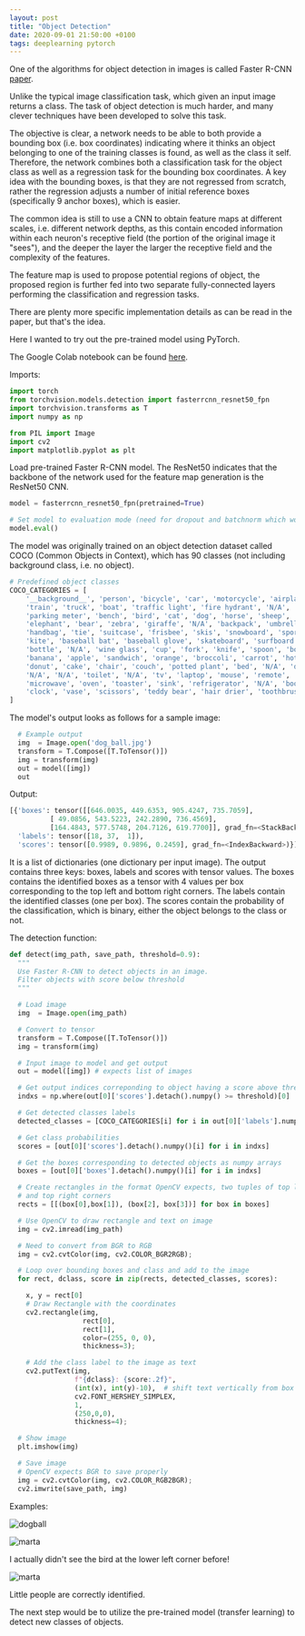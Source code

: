```yaml
---
layout: post
title: "Object Detection"
date: 2020-09-01 21:50:00 +0100
tags: deeplearning pytorch
---
```


One of the algorithms for object detection in images is called
Faster R-CNN [paper](https://arxiv.org/abs/1506.01497).

Unlike the typical image classification task, which given an input image returns a class. The task of object detection is much harder, and many clever techniques have been developed to solve this task.

The objective is clear, a network needs to be able to both provide a bounding box (i.e. box coordinates) indicating where it thinks an object belonging to one of the training classes is found, as well as the class it self. Therefore, the network combines both a classification task for the object class as well as a regression task for the bounding box coordinates. A key idea with the bounding boxes, is that they are not regressed from scratch, rather the regression adjusts a number of initial reference boxes (specifically 9 anchor boxes), which is easier.

The common idea is still to use a CNN to obtain feature maps at different scales, i.e. different network depths, as this contain encoded information within each neuron's receptive field (the portion of the original image it "sees"), and the deeper the layer the larger the receptive field and the complexity of the features.

The feature map is used to propose potential regions of object, the proposed region is further fed into two separate fully-connected layers performing the classification and regression tasks.

There are plenty more specific implementation details as can be read in the paper, but that's the idea.

Here I wanted to try out the pre-trained model using PyTorch.

The Google Colab notebook can be found [here](https://colab.research.google.com/drive/1zt--4f1v1o9Mmd481xKfYI4aF8Z9vhxm?usp=sharing).

Imports:

```python
import torch
from torchvision.models.detection import fasterrcnn_resnet50_fpn
import torchvision.transforms as T
import numpy as np

from PIL import Image
import cv2
import matplotlib.pyplot as plt
```

Load pre-trained Faster R-CNN model.
The ResNet50 indicates that the backbone of the network used for the feature map generation is the ResNet50 CNN.

```python
model = fasterrcnn_resnet50_fpn(pretrained=True)

# Set model to evaluation mode (need for dropout and batchnorm which work differently under training and evaluation)
model.eval()
```

The model was originally trained on an object detection dataset called COCO (Common Objects in Context),
which has 90 classes (not including background class, i.e. no object).

```python
# Predefined object classes
COCO_CATEGORIES = [
    '__background__', 'person', 'bicycle', 'car', 'motorcycle', 'airplane', 'bus',
    'train', 'truck', 'boat', 'traffic light', 'fire hydrant', 'N/A', 'stop sign',
    'parking meter', 'bench', 'bird', 'cat', 'dog', 'horse', 'sheep', 'cow',
    'elephant', 'bear', 'zebra', 'giraffe', 'N/A', 'backpack', 'umbrella', 'N/A', 'N/A',
    'handbag', 'tie', 'suitcase', 'frisbee', 'skis', 'snowboard', 'sports ball',
    'kite', 'baseball bat', 'baseball glove', 'skateboard', 'surfboard', 'tennis racket',
    'bottle', 'N/A', 'wine glass', 'cup', 'fork', 'knife', 'spoon', 'bowl',
    'banana', 'apple', 'sandwich', 'orange', 'broccoli', 'carrot', 'hot dog', 'pizza',
    'donut', 'cake', 'chair', 'couch', 'potted plant', 'bed', 'N/A', 'dining table',
    'N/A', 'N/A', 'toilet', 'N/A', 'tv', 'laptop', 'mouse', 'remote', 'keyboard', 'cell phone',
    'microwave', 'oven', 'toaster', 'sink', 'refrigerator', 'N/A', 'book',
    'clock', 'vase', 'scissors', 'teddy bear', 'hair drier', 'toothbrush'
]
```

The model's output looks as follows for a sample image:

```python
  # Example output
  img  = Image.open('dog_ball.jpg')
  transform = T.Compose([T.ToTensor()])
  img = transform(img)
  out = model([img])
  out
```

Output:

```python
[{'boxes': tensor([[646.0035, 449.6353, 905.4247, 735.7059],
          [ 49.0856, 543.5223, 242.2890, 736.4569],
          [164.4843, 577.5748, 204.7126, 619.7700]], grad_fn=<StackBackward>),
  'labels': tensor([18, 37,  1]),
  'scores': tensor([0.9989, 0.9896, 0.2459], grad_fn=<IndexBackward>)}]
```

It is a list of dictionaries (one dictionary per input image).
The output contains three keys: boxes, labels and scores with tensor values.
The boxes contains the identified boxes as a tensor with 4 values per box corresponding to the top left and bottom right corners.
The labels contain the identified classes (one per box).
The scores contain the probability of the classification, which is binary, either the object belongs to the class or not.

The detection function:

```python
def detect(img_path, save_path, threshold=0.9):
  """
  Use Faster R-CNN to detect objects in an image.
  Filter objects with score below threshold
  """

  # Load image
  img  = Image.open(img_path)

  # Convert to tensor
  transform = T.Compose([T.ToTensor()])
  img = transform(img)

  # Input image to model and get output
  out = model([img]) # expects list of images

  # Get output indices correponding to object having a score above threshold, for filtering of the boxes and labels
  indxs = np.where(out[0]['scores'].detach().numpy() >= threshold)[0]

  # Get detected classes labels
  detected_classes = [COCO_CATEGORIES[i] for i in out[0]['labels'].numpy()[indxs]]

  # Get class probabilities
  scores = [out[0]['scores'].detach().numpy()[i] for i in indxs]

  # Get the boxes corresponding to detected objects as numpy arrays
  boxes = [out[0]['boxes'].detach().numpy()[i] for i in indxs]

  # Create rectangles in the format OpenCV expects, two tuples of top left
  # and top right corners
  rects = [[(box[0],box[1]), (box[2], box[3])] for box in boxes]

  # Use OpenCV to draw rectangle and text on image
  img = cv2.imread(img_path)

  # Need to convert from BGR to RGB
  img = cv2.cvtColor(img, cv2.COLOR_BGR2RGB);

  # Loop over bounding boxes and class and add to the image
  for rect, dclass, score in zip(rects, detected_classes, scores):

    x, y = rect[0]
    # Draw Rectangle with the coordinates
    cv2.rectangle(img,
                  rect[0],
                  rect[1],
                  color=(255, 0, 0),
                  thickness=3);

    # Add the class label to the image as text
    cv2.putText(img,
                f"{dclass}: {score:.2f}",
                (int(x), int(y)-10),  # shift text vertically from box
                cv2.FONT_HERSHEY_SIMPLEX,
                1,
                (250,0,0),
                thickness=4);

  # Show image
  plt.imshow(img)

  # Save image
  # OpenCV expects BGR to save properly
  img = cv2.cvtColor(img, cv2.COLOR_RGB2BGR);
  cv2.imwrite(save_path, img)
```

Examples:

![dogball](/assets/objectdetection/dog_ball_detected.jpg)

![marta](/assets/objectdetection/marta_parrot_detected.jpg)

I actually didn't see the bird at the lower left corner before!

![marta](/assets/objectdetection/family_detected.jpg)

Little people are correctly identified.

The next step would be to utilize the pre-trained model (transfer learning) to
detect new classes of objects.
